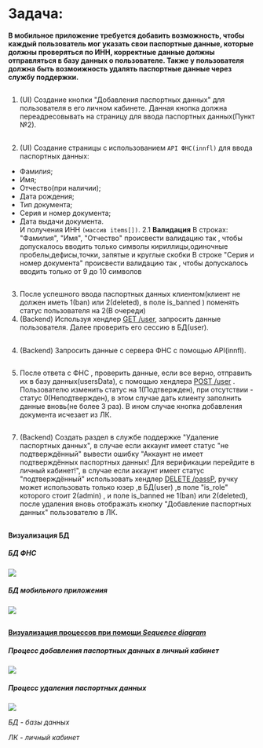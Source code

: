 # Задача:
**В мобильное приложение требуется добавить 
возможность, чтобы каждый пользователь мог указать 
свои паспортные данные, которые должны проверяться по ИНН, корректные данные должны отправляться в базу данных о пользователе. Также у пользователя должна быть возмоижность удалять паспортные данные через службу поддержки.**
##
1. (UI) Создание кнопки "Добавления паспортных данных" для пользователя в его личном кабинете. Данная кнопка должна переадресовывать на страницу для ввода паспортных данных(Пункт №2).
##
2. (UI) Создание страницы с использованием `API ФНС(innfl)`  для ввода паспортных данных:
- Фамилия;
- Имя;
- Отчество(при наличии);
- Дата рождения;
- Тип документа; 
- Серия и номер документа;
- Дата выдачи документа.<br>
И получения ИНН `(массив items[])`.
  2.1 **Валидация** 
    В строках: "Фамилия", "Имя", "Отчество" происвести валидацию так , чтобы допускалось вводить только символы кириллицы,одиночные             пробелы,дефисы,точки, запятые и круглые скобки 
    В строке "Cерия и номер документа" происвести валидацию так , чтобы допускалось вводить только от 9 до 10 символов


##


3. После успешного ввода паспортных данных клиентом(клиент не должен иметь 1(ban) или 2(deleted), в поле is_banned ) поменять статус пользователя на 2(В очереди)
3. (Backend) Используя хендлер [GET /user](https://github.com/Likoder/Likoder/blob/main/GETuser.md), запросить данные пользователя. Далее проверить его сессию в БД(user).
##
4. (Backend) Запросить данные с сервера ФНС с помощью API(innfl).
##
5. После ответа с ФНС , проверить данные, если все верно, отправить их в базу данных(usersData), с помощью хендлера [POST /user](https://github.com/Likoder/Likoder/blob/main/PostUser.md) . Пользователю изменить статус на 1(Подтвержден), при отсутствии - статус 0(Неподтвержден), в этом случае дать клиенту заполнить данные вновь(не более 3 раз). В ином случае кнопка добавления документа исчезает из ЛК.   

##
7. (Backend) Создать раздел в службе поддержке 
"Удаление паспортных данных", в случае если 
аккаунт имеет статус "не подтверждённый" 
вывести ошибку "Аккаунт не имеет 
подтверждённых паспортных данных! Для 
верификации перейдите в личный кабинет!", в 
случае если аккаунт имеет статус 
"подтверждённый" использовать хендлер 
[DELETE /passP](https://github.com/Likoder/Likoder/blob/main/DeletePasp.md), ручку может использовать только юзер ,в БД(user) ,в поле "is_role" которого стоит 2(admin) , и поле is_banned не 1(ban) или 2(deleted), после удаления вновь 
отображать кнопку "Добавление паспортных данных" пользователю 
в ЛК.
##
#### Визуализация БД

##### БД ФНС

![](https://sun9-74.userapi.com/impg/pJ-iOQ3ZhHCnNJKw_RcJ0rAF8Qjvq4vTlAuUsw/PsGyl38uiMU.jpg?size=208x274&quality=96&sign=ebde538fbe4fca50bf2a8ce1320d06a8&type=album)

##### БД мобильного приложения
![](https://sun9-49.userapi.com/impg/RtJAlvtAdXn1WFHe7cA9-rCH_jsRZOfzE-WBvQ/K59ac87p4SU.jpg?size=225x180&quality=96&sign=68beac00e918f55e4a5f70213e744618&type=album)
##


##

#### [Визуализация процессов при помощи _Sequence diagram_](https://app.diagrams.net/#G1LRt97hgE0UZMJUCE8OFtyhFLSXPlEMP4)
##### Процесс добавления паспортных данных в личный кабинет
![](https://sun9-73.userapi.com/impg/QTDxNMyUDkoAd5QOU8iceOkdR8GKh4_qlslt6w/3fHPNeBNF-I.jpg?size=550x557&quality=96&sign=600275a070431d119e8dcf9bfb18b6f2&type=album)
##### Процесс удаления паспортных данных
![](https://sun21-1.userapi.com/impg/ko7-9IktJjU_DSl62N1LpnLSKUrBk-6ZYIpuPQ/nvcvLXhwBxU.jpg?size=638x571&quality=96&sign=c9b01e39935e7711cd216277bf8236a0&type=album)

*БД - базы данных*

*ЛК - личный кабинет*
